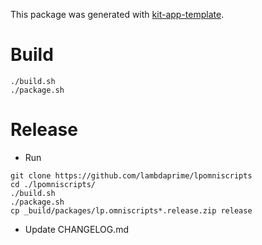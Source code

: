 This package was generated with [kit-app-template](https://github.com/NVIDIA-Omniverse/kit-app-template/tree/134d203339febb2479a200c581cd2ed82c0de334).

# Build

```
./build.sh 
./package.sh 
```

# Release

- Run
```
git clone https://github.com/lambdaprime/lpomniscripts
cd ./lpomniscripts/
./build.sh 
./package.sh
cp _build/packages/lp.omniscripts*.release.zip release
```
- Update CHANGELOG.md
